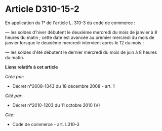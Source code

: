 # Article D310-15-2

En application du 1° de l'article L. 310-3 du code de commerce : 

― les soldes d'hiver débutent le deuxième mercredi du mois de janvier à 8 heures du matin ; cette date est avancée au premier
mercredi du mois de janvier lorsque le deuxième mercredi intervient après le 12 du mois ; 

― les soldes d'été débutent le dernier mercredi du mois de juin à 8 heures du matin.

**Liens relatifs à cet article**

_Créé par_:

  - Décret n°2008-1343 du 18 décembre 2008 - art. 1

_Cité par_:

  - Décret n°2010-1203 du 11 octobre 2010 (V)

_Cite_:

  - Code de commerce - art. L310-3
